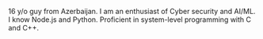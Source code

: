 16 y/o guy from Azerbaijan. I am an enthusiast of  Cyber security and AI/ML. I know Node.js and  Python. Proficient in system-level programming with C and C++.
